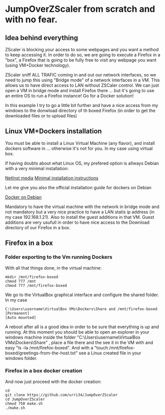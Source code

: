 # JumpOverZScaler from scratch and with no fear.

## Idea behind everything

ZScaler is blocking your access to some webpages and you want a method to keep accessing it. In order to do so, we are going to execute a Firefox in a "box", a Firefox that is going to be fully free to visit any webpage you want (using VM+Docker technology). 

ZScaler sniff ALL TRAFIC coming in and out our network interfaces, so we need to jump this using "Bridge mode" of a network interfaces in a VM. This allows us to have direct access to LAN without ZSCaler control. We can just open a VM in bridge mode and install Firefox there ... but it's going to use an entire OS to run a Firefox instance! Go for a Docker solution!

In this example I try to go a little bit further and have a nice access from my windows to the donwload directory of th boxed Firefox (in order to get the downloaded files or to upload files)

## Linux VM+Dockers installation

You must be able to install a Linux Virtual Machine (any flavor), and install dockers software in ... otherwise it's not for you. In my case using virtual box.

If having doubts about what Linux OS, my prefered option is allways Debian with a very minimal installation:

[NetInst media](https://www.debian.org/CD/netinst/)
[Minimal installation instructions](https://www.howtoforge.com/tutorial/debian-minimal-server/)

Let me give you also the official installation guide for dockers on Debian

[Docker on Debian](https://docs.docker.com/engine/install/debian)

Mandatory to have the virtual machine with the network in bridge mode and not mandatory but a very nice practice to have a LAN statis ip address (in my case 192.168.1.21). Also to install the guest additions in that VM. Guest additions are very usufull in order to have nice access to the Download directory of our Firefox in a box.

## Firefox in a box

### Folder exporting to the Vm running Dockers

With all that things done, in the virtual machine:
```
mkdir /mnt/firefox-boxed
chmod 777 /mnt
chmod 777 /mnt/firefox-boxed
```
We go to the VirtualBox graphical interface and configure the shared folder. In my case
```
C:\Users\username\VirtualBox VMs\Dockers\Share and /mnt/firefox-boxed
[Permanent]
[Auto mounted]
```
A reboot after all is a good idea in order to be sure that everything is up and running. At this moment you should be able to open an explorer in your windows machine inside the folder "C:\Users\username\VirtualBox VMs\Dockers\Share" , place a file there and the see it in the VM with and easy "ls -la /mnt/firefox-boxed". And with a "touch /mnt/firefox-boxed/greetings-from-the-host.txt" see a Linux created file in your windows folder.

### Firefox in a box docker creation

And now just proceed with the docker creation:
```
cd
git clone https://github.com/urri34/JumpOverZScaler
cd JumpOverZScaler
chmod 750 make.sh
./make.sh
```
